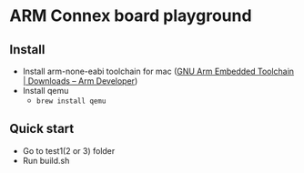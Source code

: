 # ARM Connex board playground

## Install
* Install arm-none-eabi toolchain for mac ([GNU Arm Embedded Toolchain | Downloads – Arm Developer](https://developer.arm.com/open-source/gnu-toolchain/gnu-rm/downloads))
* Install qemu 
	* `brew install qemu`


## Quick start
* Go to test1(2 or 3) folder
* Run  build.sh
